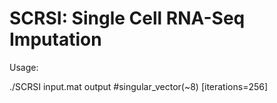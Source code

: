 # SCRSI: Single Cell RNA-Seq Imputation

Usage: 

./SCRSI input.mat output #singular_vector(~8) [iterations=256]
